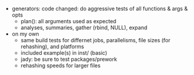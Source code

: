- generators: code changed: do aggressive tests of all functions & args & opts
  - plan(): all arguments used as expected
  - analyses, summaries, gather (rbind, NULL), expand
- on my own
  - same build tests for differnet jobs, parallelisms, file sizes (for rehashing), and platforms
  - included example(s) in inst/ (basic)
  - jady: be sure to test packages/prework
  - rehashing speeds for larger files
